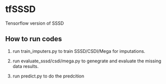 # tfSSSD
Tensorflow version of SSSD

## How to run codes

1. run train_imputers.py to train SSSD/CSDI/Mega for imputations.  

2. run evaluate_sssd/csdi/mega.py to genegrate and evaluate the missing data results.

3. run predict.py to do the predcition 
